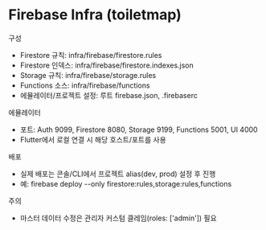 # Firebase Infra (toiletmap)

구성
- Firestore 규칙: infra/firebase/firestore.rules
- Firestore 인덱스: infra/firebase/firestore.indexes.json
- Storage 규칙: infra/firebase/storage.rules
- Functions 소스: infra/firebase/functions
- 에뮬레이터/프로젝트 설정: 루트 firebase.json, .firebaserc

에뮬레이터
- 포트: Auth 9099, Firestore 8080, Storage 9199, Functions 5001, UI 4000
- Flutter에서 로컬 연결 시 해당 호스트/포트를 사용

배포
- 실제 배포는 콘솔/CLI에서 프로젝트 alias(dev, prod) 설정 후 진행
- 예: firebase deploy --only firestore:rules,storage:rules,functions

주의
- 마스터 데이터 수정은 관리자 커스텀 클레임(roles: ['admin']) 필요
